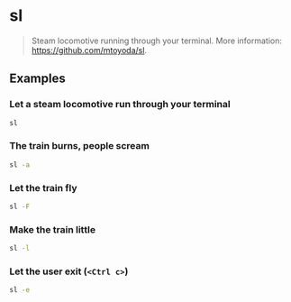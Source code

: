# sl

> Steam locomotive running through your terminal. More information: <https://github.com/mtoyoda/sl>.

## Examples

### Let a steam locomotive run through your terminal

```bash
sl
```

### The train burns, people scream

```bash
sl -a
```

### Let the train fly

```bash
sl -F
```

### Make the train little

```bash
sl -l
```

### Let the user exit (`<Ctrl c>`)

```bash
sl -e
```
